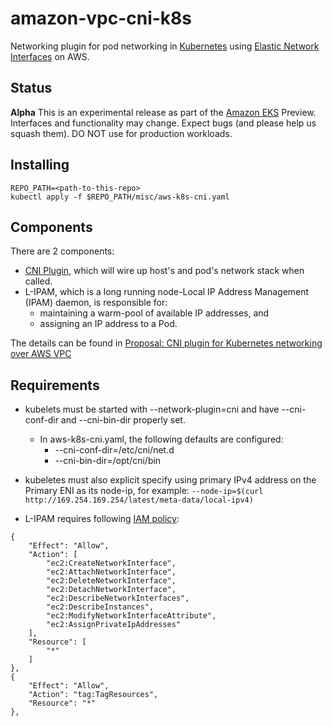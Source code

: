 # amazon-vpc-cni-k8s
Networking plugin for pod networking in [Kubernetes](https://kubernetes.io/) using [Elastic Network Interfaces](https://docs.aws.amazon.com/AWSEC2/latest/UserGuide/using-eni.html) on AWS.

## Status

**Alpha**  This is an experimental release as part of the [Amazon EKS](https://aws.amazon.com/eks/) Preview.
Interfaces and functionality may change. Expect bugs (and please help us squash them).
DO NOT use for production workloads. 

## Installing

```
REPO_PATH=<path-to-this-repo>
kubectl apply -f $REPO_PATH/misc/aws-k8s-cni.yaml
```

## Components

  There are 2 components:
  
  * [CNI Plugin](https://kubernetes.io/docs/concepts/cluster-administration/network-plugins/#cni), which will wire up host's and pod's network stack when called.
  * L-IPAM, which is a long running node-Local IP Address Management (IPAM) daemon, is responsible for:
  	* maintaining a warm-pool of available IP addresses, and
  	* assigning an IP address to a Pod.

The details can be found in [Proposal: CNI plugin for Kubernetes networking over AWS VPC](https://github.com/aws/amazon-vpc-cni-k8s/blob/master/proposals/cni-proposal.md)
   
## Requirements

* kubelets must be started with --network-plugin=cni and have --cni-conf-dir and --cni-bin-dir properly set. 
	* In aws-k8s-cni.yaml, the following defaults are configured:
		*  --cni-conf-dir=/etc/cni/net.d
		*  --cni-bin-dir=/opt/cni/bin

* kubeletes must also explicit specify using primary IPv4 address on the Primary ENI as its node-ip, for example:
 `--node-ip=$(curl http://169.254.169.254/latest/meta-data/local-ipv4)`

* L-IPAM requires following [IAM policy](https://docs.aws.amazon.com/IAM/latest/UserGuide/access_policies.html):

 ```       
 {
     "Effect": "Allow",
     "Action": [
         "ec2:CreateNetworkInterface",
         "ec2:AttachNetworkInterface",
         "ec2:DeleteNetworkInterface",
         "ec2:DetachNetworkInterface",
         "ec2:DescribeNetworkInterfaces",
         "ec2:DescribeInstances",
         "ec2:ModifyNetworkInterfaceAttribute",
         "ec2:AssignPrivateIpAddresses"
     ],
     "Resource": [
         "*"
     ]
 },
 {
     "Effect": "Allow",
     "Action": "tag:TagResources",
     "Resource": "*"
 },
```       
   





